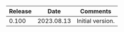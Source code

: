 | Release  | Date       | Comments             |
|----------|------------|----------------------|
| 0.100    | 2023.08.13 | Initial version.     |




